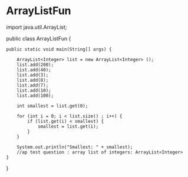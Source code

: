 ArrayListFun
============
import java.util.ArrayList;


public class ArrayListFun {

	public static void main(String[] args) {

		ArrayList<Integer> list = new ArrayList<Integer> ();
		list.add(200);
		list.add(40);
		list.add(3);
		list.add(8);
		list.add(7);
		list.add(10);
		list.add(100);

		int smallest = list.get(0);

		for (int i = 0; i < list.size() ; i++) {
			if (list.get(i) < smallest) {
				smallest = list.get(i);
			}
		}

		System.out.println("Smallest: " + smallest);
		//ap test question : array list of integers: ArrayList<Integer>
	}

}
